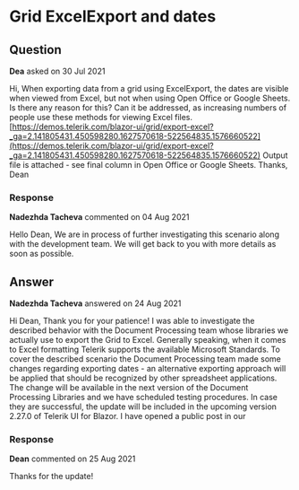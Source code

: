 # Grid ExcelExport and dates

## Question

**Dea** asked on 30 Jul 2021

Hi, When exporting data from a grid using ExcelExport, the dates are visible when viewed from Excel, but not when using Open Office or Google Sheets. Is there any reason for this? Can it be addressed, as increasing numbers of people use these methods for viewing Excel files. [https://demos.telerik.com/blazor-ui/grid/export-excel?_ga=2.141805431.450598280.1627570618-522564835.1576660522](https://demos.telerik.com/blazor-ui/grid/export-excel?_ga=2.141805431.450598280.1627570618-522564835.1576660522) Output file is attached - see final column in Open Office or Google Sheets. Thanks, Dean

### Response

**Nadezhda Tacheva** commented on 04 Aug 2021

Hello Dean, We are in process of further investigating this scenario along with the development team. We will get back to you with more details as soon as possible.

## Answer

**Nadezhda Tacheva** answered on 24 Aug 2021

Hi Dean, Thank you for your patience! I was able to investigate the described behavior with the Document Processing team whose libraries we actually use to export the Grid to Excel. Generally speaking, when it comes to Excel formatting Telerik supports the available Microsoft Standards. To cover the described scenario the Document Processing team made some changes regarding exporting dates - an alternative exporting approach will be applied that should be recognized by other spreadsheet applications. The change will be available in the next version of the Document Processing Libraries and we have scheduled testing procedures. In case they are successful, the update will be included in the upcoming version 2.27.0 of Telerik UI for Blazor. I have opened a public post in our

### Response

**Dean** commented on 25 Aug 2021

Thanks for the update!
